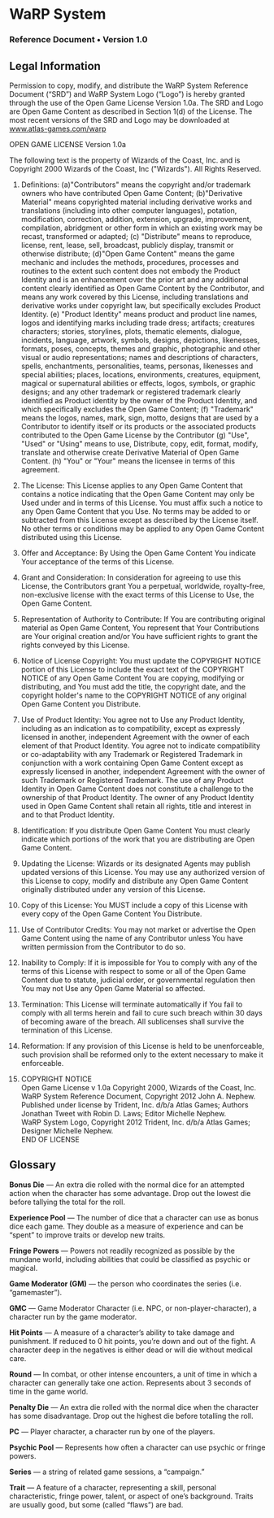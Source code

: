 # WaRP System
### Reference Document • Version 1.0
## Legal Information
Permission to copy, modify, and distribute the WaRP System Reference Document (“SRD”) and WaRP System Logo (“Logo”) is hereby granted through the use of the Open Game License Version 1.0a. The SRD and Logo are Open Game Content as described in Section 1(d) of the License. The most recent versions of the SRD and Logo may be downloaded at www.atlas-games.com/warp

OPEN GAME LICENSE Version 1.0a

The following text is the property of Wizards of the Coast, Inc. and is Copyright 2000 Wizards of the Coast, Inc ("Wizards"). All Rights Reserved.

1. Definitions: (a)"Contributors" means the copyright and/or trademark owners who have contributed Open Game Content; (b)"Derivative Material" means copyrighted material including derivative works and translations (including into other computer languages), potation, modification, correction, addition, extension, upgrade, improvement, compilation, abridgment or other form in which an existing work may be recast, transformed or adapted; (c) "Distribute" means to reproduce, license, rent, lease, sell, broadcast, publicly display, transmit or otherwise distribute; (d)"Open Game Content" means the game mechanic and includes the methods, procedures, processes and routines to the extent such content does not embody the Product Identity and is an enhancement over the prior art and any additional content clearly identified as Open Game Content by the Contributor, and means any work covered by this License, including translations and derivative works under copyright law, but specifically excludes Product Identity. (e) "Product Identity" means product and product line names, logos and identifying marks including trade dress; artifacts; creatures characters; stories, storylines, plots, thematic elements, dialogue, incidents, language, artwork, symbols, designs, depictions, likenesses, formats, poses, concepts, themes and graphic, photographic and other visual or audio representations; names and descriptions of characters, spells, enchantments, personalities, teams, personas, likenesses and special abilities; places, locations, environments, creatures, equipment, magical or supernatural abilities or effects, logos, symbols, or graphic designs; and any other trademark or registered trademark clearly identified as Product identity by the owner of the Product Identity, and which specifically excludes the Open Game Content; (f) "Trademark" means the logos, names, mark, sign, motto, designs that are used by a Contributor to identify itself or its products or the associated products contributed to the Open Game License by the Contributor (g) "Use", "Used" or "Using" means to use, Distribute, copy, edit, format, modify, translate and otherwise create Derivative Material of Open Game Content. (h) "You" or "Your" means the licensee in terms of this agreement. 

2. The License: This License applies to any Open Game Content that contains a notice indicating that the Open Game Content may only be Used under and in terms of this License. You must affix such a notice to any Open Game Content that you Use. No terms may be added to or subtracted from this License except as described by the License itself. No other terms or conditions may be applied to any Open Game Content distributed using this License. 

3. Offer and Acceptance: By Using the Open Game Content You indicate Your acceptance of the terms of this License. 

4. Grant and Consideration: In consideration for agreeing to use this License, the Contributors grant You a perpetual, worldwide, royalty-free, non-exclusive license with the exact terms of this License to Use, the Open Game Content. 

5. Representation of Authority to Contribute: If You are contributing original material as Open Game Content, You represent that Your Contributions are Your original creation and/or You have sufficient rights to grant the rights conveyed by this License. 

6. Notice of License Copyright: You must update the COPYRIGHT NOTICE portion of this License to include the exact text of the COPYRIGHT NOTICE of any Open Game Content You are copying, modifying or distributing, and You must add the title, the copyright date, and the copyright holder's name to the COPYRIGHT NOTICE of any original Open Game Content you Distribute. 

7. Use of Product Identity: You agree not to Use any Product Identity, including as an indication as to compatibility, except as expressly licensed in another, independent Agreement with the owner of each element of that Product Identity. You agree not to indicate compatibility or co-adaptability with any Trademark or Registered Trademark in conjunction with a work containing Open Game Content except as expressly licensed in another, independent Agreement with the owner of such Trademark or Registered Trademark. The use of any Product Identity in Open Game Content does not constitute a challenge to the ownership of that Product Identity. The owner of any Product Identity used in Open Game Content shall retain all rights, title and interest in and to that Product Identity. 

8. Identification: If you distribute Open Game Content You must clearly indicate which portions of the work that you are distributing are Open Game Content. 

9. Updating the License: Wizards or its designated Agents may publish updated versions of this License. You may use any authorized version of this License to copy, modify and distribute any Open Game Content originally distributed under any version of this License. 

10. Copy of this License: You MUST include a copy of this License with every copy of the Open Game Content You Distribute. 

11. Use of Contributor Credits: You may not market or advertise the Open Game Content using the name of any Contributor unless You have written permission from the Contributor to do so. 

12. Inability to Comply: If it is impossible for You to comply with any of the terms of this License with respect to some or all of the Open Game Content due to statute, judicial order, or governmental regulation then You may not Use any Open Game Material so affected. 

13. Termination: This License will terminate automatically if You fail to comply with all terms herein and fail to cure such breach within 30 days of becoming aware of the breach. All sublicenses shall survive the termination of this License. 

14. Reformation: If any provision of this License is held to be unenforceable, such provision shall be reformed only to the extent necessary to make it enforceable. 

15. COPYRIGHT NOTICE  
Open Game License v 1.0a Copyright 2000, Wizards of the Coast, Inc.  
WaRP System Reference Document, Copyright 2012 John A. Nephew. Published under license by Trident, Inc. d/b/a Atlas Games; Authors Jonathan Tweet with Robin D. Laws; Editor Michelle Nephew.  
WaRP System Logo, Copyright 2012 Trident, Inc. d/b/a Atlas Games; Designer Michelle Nephew.  
END OF LICENSE  


## Glossary
**Bonus Die** — An extra die rolled with the normal dice for an attempted action when the character has some advantage. Drop out the lowest die before tallying the total for the roll.

**Experience Pool** — The number of dice that a character can use as bonus dice each game. They double as a measure of experience and can be “spent” to improve traits or develop new traits.

**Fringe Powers** — Powers not readily recognized as possible by the mundane world, including abilities that could be classified as psychic or magical.

**Game Moderator (GM)** — the person who coordinates the series (i.e. “gamemaster”).

**GMC** — Game Moderator Character (i.e. NPC, or non-player-character), a character run by the game moderator.

**Hit Points** — A measure of a character’s ability to take damage and punishment. If reduced to 0 hit points, you’re down and out of the fight. A character deep in the negatives is either dead or will die without medical care.

**Round** — In combat, or other intense encounters, a unit of time in which a character can generally take one action. Represents about 3 seconds of time in the game world.

**Penalty Die** — An extra die rolled with the normal dice when the character has some disadvantage. Drop out the highest die before totalling the roll.

**PC** — Player character, a character run by one of the players.

**Psychic Pool** — Represents how often a character can use psychic or fringe powers.

**Series** — a string of related game sessions, a “campaign.”

**Trait** — A feature of a character, representing a skill, personal characteristic, fringe power, talent, or aspect of one’s background. Traits are usually good, but some (called “flaws”) are bad.
